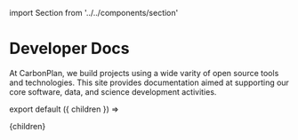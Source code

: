 import Section from '../../components/section'

# Developer Docs

At CarbonPlan, we build projects using a wide varity of open source tools and technologies. This site provides documentation aimed at supporting our core software, data, and science development activities.

export default ({ children }) => <Section name='intro'>{children}</Section>
